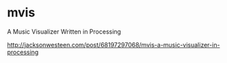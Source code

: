 mvis
====

A Music Visualizer Written in Processing

http://jacksonwesteen.com/post/68197297068/mvis-a-music-visualizer-in-processing
